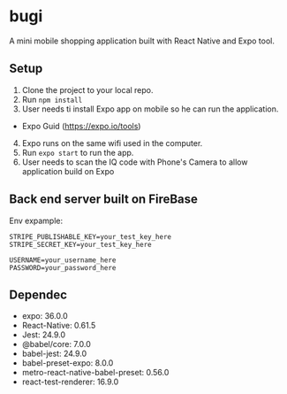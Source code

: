 # bugi
A mini mobile shopping application built with React Native and Expo tool.


## Setup

1. Clone the project to your local repo.
2. Run `npm install`
3. User needs ti install Expo app on mobile so he can run the application.
* Expo Guid (https://expo.io/tools)
4. Expo runs on the same wifi used in the computer.
5. Run `expo start` to run the app.
6. User needs to scan the IQ code with Phone's Camera to allow application build on Expo



## Back end server built on FireBase


Env expample:
```
STRIPE_PUBLISHABLE_KEY=your_test_key_here
STRIPE_SECRET_KEY=your_test_key_here

USERNAME=your_username_here
PASSWORD=your_password_here
```



## Dependec
* expo: 36.0.0
* React-Native: 0.61.5
* Jest: 24.9.0
* @babel/core: 7.0.0
* babel-jest: 24.9.0
* babel-preset-expo: 8.0.0
* metro-react-native-babel-preset: 0.56.0
* react-test-renderer: 16.9.0